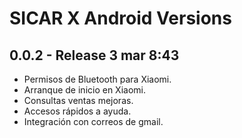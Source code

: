 
# SICAR X Android Versions





## 0.0.2 	- Release 3 mar 8:43

- Permisos de Bluetooth para Xiaomi.
- Arranque de inicio en Xiaomi.
- Consultas ventas mejoras.
- Accesos rápidos a ayuda.
- Integración con correos de gmail.
